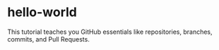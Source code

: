 # hello-world
This tutorial teaches you GitHub essentials like repositories, branches, commits, and Pull Requests. 
